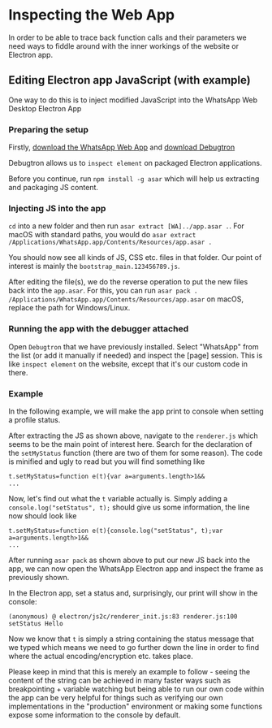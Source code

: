 # Inspecting the Web App

In order to be able to trace back function calls and their parameters we need ways to fiddle around with the inner workings of the website or Electron app.

## Editing Electron app JavaScript (with example)

One way to do this is to inject modified JavaScript into the WhatsApp Web Desktop Electron App

### Preparing the setup

Firstly, [download the WhatsApp Web App](https://www.whatsapp.com/download) and [download Debugtron](https://github.com/bytedance/debugtron/releases/tag/v0.5.0)

Debugtron allows us to `inspect element` on packaged Electron applications.

Before you continue, run `npm install -g asar` which will help us extracting and packaging JS content.

### Injecting JS into the app

`cd` into a new folder and then run `asar extract [WA]../app.asar .`. For macOS with standard paths, you would do `asar extract /Applications/WhatsApp.app/Contents/Resources/app.asar .`

You should now see all kinds of JS, CSS etc. files in that folder. Our point of interest is mainly the `bootstrap_main.123456789.js`.

After editing the file(s), we do the reverse operation to put the new files back into the `app.asar`. For this, you can run `asar pack . /Applications/WhatsApp.app/Contents/Resources/app.asar` on macOS, replace the path for Windows/Linux.

### Running the app with the debugger attached

Open `Debugtron` that we have previously installed. Select "WhatsApp" from the list (or add it manually if needed) and inspect the [page] session. This is like `inspect element` on the website, except that it's our custom code in there.

### Example

In the following example, we will make the app print to console when setting a profile status.

After extracting the JS as shown above, navigate to the `renderer.js` which seems to be the main point of interest here. Search for the declaration of the `setMyStatus` function (there are two of them for some reason). The code is minified and ugly to read but you will find something like

```
t.setMyStatus=function e(t){var a=arguments.length>1&&
...
```

Now, let's find out what the `t` variable actually is. Simply adding a `console.log("setStatus", t);` should give us some information, the line now should look like 

```
t.setMyStatus=function e(t){console.log("setStatus", t);var a=arguments.length>1&&
...
```

After running `asar pack` as shown above to put our new JS back into the app, we can now open the WhatsApp Electron app and inspect the frame as previously shown.

In the Electron app, set a status and, surprisingly, our print will show in the console:

`(anonymous) @ electron/js2c/renderer_init.js:83
renderer.js:100 setStatus Hello`

Now we know that `t` is simply a string containing the status message that we typed which means we need to go further down the line in order to find where the actual encoding/encryption etc. takes place.

Please keep in mind that this is merely an example to follow - seeing the content of the string can be achieved in many faster ways such as breakpointing + variable watching but being able to run our own code within the app can be very helpful for things such as verifying our own implementations in the "production" environment or making some functions expose some information to the console by default.
